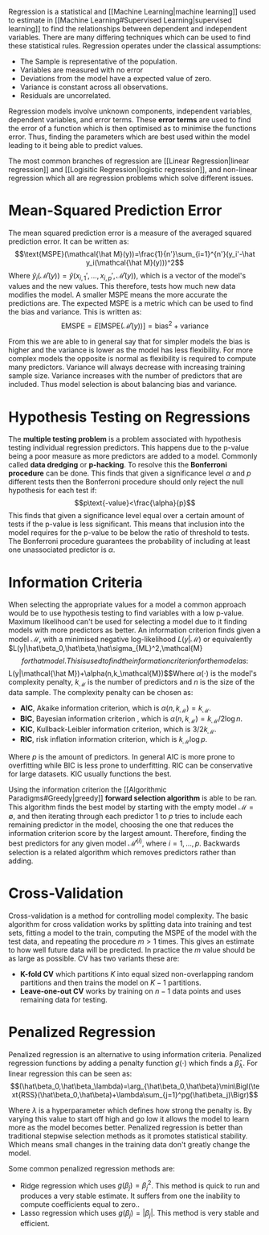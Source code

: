 Regression is a statistical and [[Machine Learning|machine learning]] used to estimate in [[Machine Learning#Supervised Learning|supervised learning]] to find the relationships between dependent and independent variables. There are many differing techniques which can be used to find these statistical rules. Regression operates under the classical assumptions:
- The Sample is representative of the population.
- Variables are measured with no error
- Deviations from the model have a expected value of zero.
- Variance is constant across all observations.
- Residuals are uncorrelated.

Regression models involve unknown components, independent variables, dependent variables, and error terms. These **error terms** are used to find the error of a function which is then optimised as to minimise the functions error. Thus, finding the parameters which are best used within the model leading to it being able to predict values.

The most common branches of regression are [[Linear Regression|linear regression]] and [[Logisitic Regression|logistic regression]], and non-linear regression which all are regression problems which solve different issues.

# Mean-Squared Prediction Error
The mean squared prediction error is a measure of the averaged squared prediction error. It can be written as: 
$$\text{MSPE}(\mathcal{\hat M}(y))=\frac{1}{n'}\sum_{i=1}^{n'}(y_i'-\hat y_i(\mathcal{\hat M}(y)))^2$$
 Where $\hat y_i(\mathcal{\hat M}(y))=\hat y(x_{i,1}',\dots,x_{i,p}',\mathcal{\hat M}(y))$, which is a vector of the model's values and the new values. This therefore, tests how much new data modifies the model. A smaller MSPE means the more accurate the predictions are. The expected MSPE is a metric which can be used to find the bias and variance. This is written as: 
$$\text{EMSPE}=E[\text{MSPE}(\mathcal{\hat M}(y))]=\text{bias}^2+\text{variance}$$

From this we are able to in general say that for simpler models the bias is higher and the variance is lower as the model has less flexibility. For more complex models the opposite is normal as flexibility is required to compute many predictors. Variance will always decrease with increasing training sample size. Variance increases with the number of predictors that are included. Thus model selection is about balancing bias and variance.

# Hypothesis Testing on Regressions
The **multiple testing problem** is a problem associated with hypothesis testing individual regression predictors. This happens due to the p-value being a poor measure as more predictors are added to a model. Commonly called **data dredging** or **p-hacking**. To resolve this the **Bonferroni procedure** can be done. This finds that given a significance level $\alpha$ and $p$ different tests then the Bonferroni procedure should only reject the null hypothesis for each test if: 
$$p\text{-value}<\frac{\alpha}{p}$$
This finds that given a significance level equal over a certain amount of tests if the p-value is less significant. This means that inclusion into the model requires for the p-value to be below the ratio of threshold to tests. The Bonferroni procedure guarantees the probability of including at least one unassociated predictor is $\alpha$.

# Information Criteria
When selecting the appropriate values for a model a common approach would be to use hypothesis testing to find variables with a low  p-value. Maximum likelihood can't be used for selecting a model due to it finding models with more predictors as better. An information criterion finds given a model $\mathcal{M}$, with a minimised negative log-likelihood $L(y|\mathcal{M})$ or equivalently $L(y|\hat\beta_0,\hat\beta,\hat\sigma_{ML}^2,\mathcal{M}
$$ for that model. This is used to find the information criterion for the model as:  $$
L(y|\mathcal{\hat M})+\alpha(n,k_\mathcal{M})$$Where $\alpha(\cdot)$ is the model's complexity penalty, $k_\mathcal{M}$ is the number of predictors and $n$ is the size of the data sample. The complexity penalty can be chosen as:
- **AIC**, Akaike information criterion, which is $\alpha(n,k_\mathcal{M})=k_\mathcal{M}$.
- **BIC**, Bayesian information criterion , which is $\alpha(n,k_\mathcal{M})=k_\mathcal{M}/2\log n$. 
- **KIC**, Kullback-Leibler information criterion, which is $3/2k_\mathcal{M}$.
- **RIC**, risk inflation information criterion, which is $k_\mathcal{M}\log p$.

Where $p$ is the amount of predictors. In general AIC is more prone to overfitting while BIC is less prone to underfitting. RIC can be conservative for large datasets. KIC usually functions the best.

Using the information criterion the [[Algorithmic Paradigms#Greedy|greedy]] **forward selection algorithm** is able to be ran. This algorithm finds the best model by starting with the empty model $\mathcal{M}=\emptyset$, and then iterating through each predictor 1 to $p$ tries to include each remaining predictor in the model, choosing the one that reduces the information criterion score by the largest amount. Therefore, finding the best predictors for any given model $\mathcal{\hat M}^{(i)}$, where $i=1,\dots,p$. Backwards selection is a related algorithm which removes predictors rather than adding.

# Cross-Validation
Cross-validation is a method for controlling model complexity. The basic algorithm for cross validation works by splitting data into training and test sets, fitting a model to the train, computing the MSPE of the model with the test data, and repeating the procedure $m>1$ times. This gives an estimate to how well future data will be predicted. In practice the $m$ value should be as large as possible. CV has two variants these are:
- **K-fold CV** which partitions $K$ into equal sized non-overlapping random partitions and then trains the model on $K-1$ partitions.
- **Leave-one-out CV** works by training on $n-1$ data points and uses remaining data for testing.

# Penalized Regression
Penalized regression is an alternative to using information criteria. Penalized regression functions by adding a penalty function $g(\cdot)$ which finds a $\hat\beta_\lambda$. For linear regression this can be seen as:
$$(\hat\beta_0,\hat\beta_\lambda)=\arg_{\hat\beta_0,\hat\beta}\min\Bigl(\text{RSS}(\hat\beta_0,\hat\beta)+\lambda\sum_{j=1}^pg(\hat\beta_j)\Bigr)$$


Where $\lambda$ is a hyperparameter which defines how strong the penalty is. By varying this value to start off high and go low it allows the model to learn more as the model becomes better. Penalized regression is better than traditional stepwise selection methods as it promotes statistical stability. Which means small changes in the training data don't greatly change the model.

Some common penalized regression methods are:
- Ridge regression which uses $g(\beta_j)=\beta^2_j$. This method is quick to run and produces a very stable estimate. It suffers from one the inability to compute coefficients equal to zero..
- Lasso regression which uses $g(\beta_j)=|\beta_j|$. This method is very stable and efficient.

